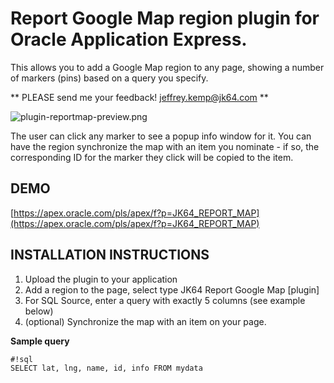 # Report Google Map region plugin for Oracle Application Express. #

This allows you to add a Google Map region to any page, showing a number of markers (pins) based on a query you specify.

** PLEASE send me your feedback! [jeffrey.kemp@jk64.com](mailto:jeffrey.kemp@jk64.com) **

![plugin-reportmap-preview.png](https://bitbucket.org/repo/7bp9eb/images/985199100-plugin-reportmap-preview.png)

The user can click any marker to see a popup info window for it. You can have the region synchronize the map with an item you nominate - if so, the corresponding ID for the marker they click will be copied to the item.

## DEMO ##

[https://apex.oracle.com/pls/apex/f?p=JK64_REPORT_MAP](https://apex.oracle.com/pls/apex/f?p=JK64_REPORT_MAP)

## INSTALLATION INSTRUCTIONS ##

1. Upload the plugin to your application
2. Add a region to the page, select type JK64 Report Google Map [plugin]
3. For SQL Source, enter a query with exactly 5 columns (see example below)
3. (optional) Synchronize the map with an item on your page.

**Sample query**

```
#!sql
SELECT lat, lng, name, id, info FROM mydata
```